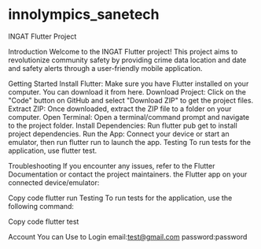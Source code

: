 # innolympics_sanetech


INGAT Flutter Project

Introduction
Welcome to the INGAT Flutter project! This project aims to revolutionize community safety by providing crime data location and date and safety alerts through a user-friendly mobile application.

Getting Started
Install Flutter: Make sure you have Flutter installed on your computer. You can download it from here.
Download Project: Click on the "Code" button on GitHub and select "Download ZIP" to get the project files.
Extract ZIP: Once downloaded, extract the ZIP file to a folder on your computer.
Open Terminal: Open a terminal/command prompt and navigate to the project folder.
Install Dependencies: Run flutter pub get to install project dependencies.
Run the App: Connect your device or start an emulator, then run flutter run to launch the app.
Testing
To run tests for the application, use flutter test.

Troubleshooting
If you encounter any issues, refer to the Flutter Documentation or contact the project maintainers. the Flutter app on your connected device/emulator:

Copy code
flutter run
Testing
To run tests for the application, use the following command:

Copy code
flutter test

Account You can Use to Login
email:test@gmail.com
password:password
